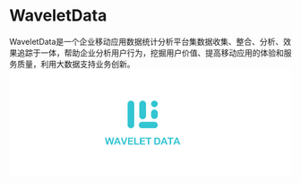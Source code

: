 # WaveletData

WaveletData是一个企业移动应用数据统计分析平台集数据收集、整合、分析、效果追踪于一体，帮助企业分析用户行为，挖掘用户价值、提高移动应用的体验和服务质量，利用大数据支持业务创新。 
![](/assets/logo.png)

